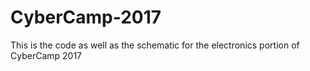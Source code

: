 # CyberCamp-2017
This is the code as well as the schematic for the electronics portion of CyberCamp 2017
